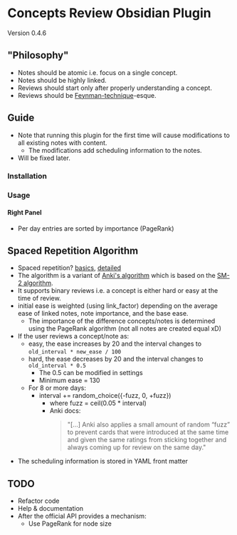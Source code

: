 # Concepts Review Obsidian Plugin

Version 0.4.6

## "Philosophy"

- Notes should be atomic i.e. focus on a single concept.
- Notes should be highly linked.
- Reviews should start only after properly understanding a concept.
- Reviews should be [Feynman-technique](https://fs.blog/2021/02/feynman-learning-technique/)-esque.

## Guide

- Note that running this plugin for the first time will cause modifications to all existing notes with content.
  - The modifications add scheduling information to the notes.
- Will be fixed later.

### Installation

### Usage

#### Right Panel

- Per day entries are sorted by importance (PageRank)

## Spaced Repetition Algorithm

- Spaced repetition? [basics](https://ncase.me/remember/), [detailed](https://www.gwern.net/Spaced-repetition)
- The algorithm is a variant of [Anki's algorithm](https://faqs.ankiweb.net/what-spaced-repetition-algorithm.html) which is based on the [SM-2 algorithm](https://www.supermemo.com/en/archives1990-2015/english/ol/sm2).
- It supports binary reviews i.e. a concept is either hard or easy at the time of review.
- initial ease is weighted (using link_factor) depending on the average ease of linked notes, note importance, and the base ease.
  - The importance of the difference concepts/notes is determined using the PageRank algorithm (not all notes are created equal xD)
- If the user reviews a concept/note as:
  - easy, the ease increases by 20 and the interval changes to `old_interval * new_ease / 100`
  - hard, the ease decreases by 20 and the interval changes to `old_interval * 0.5`
    - The 0.5 can be modified in settings
    - Minimum ease = 130
  - For 8 or more days:
    - interval += random_choice({-fuzz, 0, +fuzz})
      - where fuzz = ceil(0.05 \* interval)
      - Anki docs:
        > "[...] Anki also applies a small amount of random “fuzz” to prevent cards that were introduced at the same time and given the same ratings from sticking together and always coming up for review on the same day."
- The scheduling information is stored in YAML front matter

## TODO

- Refactor code
- Help & documentation
- After the official API provides a mechanism:
  - Use PageRank for node size
